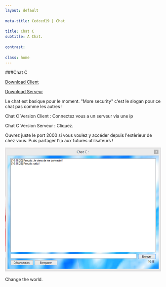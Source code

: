 ```yaml
---
layout: default

meta-title: Cedced19 | Chat  

title: Chat C
subtitle: A Chat.

contrast:

class: home
---
```

###Chat C

[Download Client](https://raw.githubusercontent.com/cedced19/ChatC/master/setup/ChatC.exe)

[Download Serveur](https://raw.githubusercontent.com/cedced19/ChatC/master/setup/ServeurChat.exe)

Le chat est basique pour le moment.
"More security" c'est le slogan pour ce chat pas comme les autres !

Chat C Version Client :
Connectez vous a un serveur via une ip

Chat C Version Serveur :
Cliquez.

Ouvrez juste le port 2000 si vous voulez y accéder depuis l'extèrieur de chez vous.
Puis partager l'ip aux futures utilisateurs !

![](demo.png)

Change the world.

